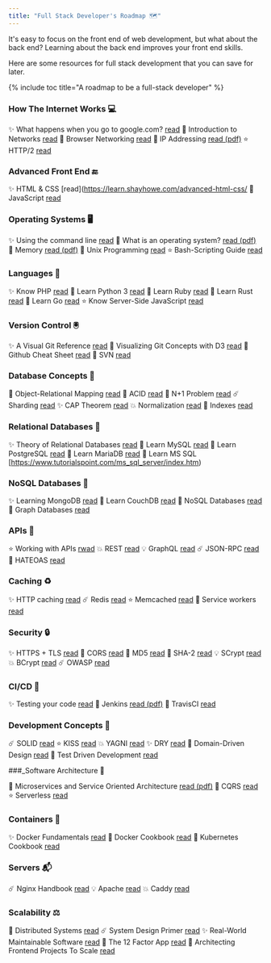 ```yaml
---
title: "Full Stack Developer's Roadmap 🗺"
---
```

It's easy to focus on the front end of web development, but what about the back end? Learning about the back end improves your front end skills.

Here are some resources for full stack development that you can save for later.

{% include toc title="A roadmap to be a full-stack developer" %}

### How The Internet Works 💻

✨ What happens when you go to google.com? [read](https://github.com/alex/what-happens-when)
🎉 Introduction to Networks [read](https://ocw.mit.edu/courses/electrical-engineering-and-computer-science/6-02-introduction-to-eecs-ii-digital-communication-systems-fall-2012/readings/)
💫 Browser Networking [read](https://hpbn.co/)
🎊 IP Addressing [read (pdf)](https://pages.di.unipi.it/ricci/501302.pdf)
⭐️ HTTP/2 [read](https://daniel.haxx.se/http2/)

### Advanced Front End 🔚

✨ HTML & CSS [read](https://learn.shayhowe.com/advanced-html-css/
💫 JavaScript [read](https://github.com/getify/You-Dont-Know-JS)

### Operating Systems 🖥

✨ Using the command line [read](https://launchschool.com/books/command_line)
🎉 What is an operating system? [read (pdf)](http://markburgess.org/os/os.pdf)
💫 Memory [read (pdf)](https://www.akkadia.org/drepper/cpumemory.pdf)
🎊 Unix Programming [read](http://catb.org/esr/writings/taoup/html/)
⭐️ Bash-Scripting Guide [read](https://tldp.org/LDP/abs/html/)

### Languages 📕

✨ Know PHP [read](https://en.wikibooks.org/wiki/PHP_Programming)
🌟 Learn Python 3 [read](https://devguide.python.org/)
🎉 Learn Ruby [read](https://www.rubyguides.com/ruby-tutorial/)
💫 Learn Rust [read](https://doc.rust-lang.org/stable/rust-by-example/)
🎊 Learn Go [read](https://gobyexample.com/)
⭐️ Know Server-Side JavaScript [read](https://github.com/maxogden/art-of-node)

### Version Control 🖲

✨ A Visual Git Reference [read](https://marklodato.github.io/visual-git-guide/index-en.html)
🎉 Visualizing Git Concepts with D3 [read](https://onlywei.github.io/explain-git-with-d3/)
💫 Github Cheat Sheet [read](https://github.com/tiimgreen/github-cheat-sheet)
🎊 SVN [read](https://dev.to/rajbdilip/quick-svn-guide-for-git-users-svn-the-git-way-26al)

### Database Concepts 📓

🌟 Object-Relational Mapping [read](https://dev.to/nielsenjared/what-is-object-relational-mapping-how-to-roll-your-own-javascript-orm-4ni3)
🎉 ACID [read](https://neo4j.com/blog/acid-vs-base-consistency-models-explained/)
💫 N+1 Problem [read](https://medium.com/@bretdoucette/n-1-queries-and-how-to-avoid-them-a12f02345be5)
☄️ Sharding [read](https://www.digitalocean.com/community/tutorials/understanding-database-sharding)
✨ CAP Theorem [read](http://www.julianbrowne.com/article/brewers-cap-theorem)
💥 Normalization [read](https://dev.to/nexttech/database-normalization-explained-5b1a)
🌟 Indexes [read](https://dev.to/helenanders26/sql-series-speed-up-your-queries-with-indexes-3c83)

### Relational Databases 📔

✨ Theory of Relational Databases [read](https://web.cecs.pdx.edu/~maier/TheoryBook/TRD.html)
🎉 Learn MySQL [read](https://www.techotopia.com/index.php/MySQL_Essentials)
💫 Learn PostgreSQL [read](https://www.syncfusion.com/ebooks/postgres)
🎊 Learn MariaDB [read](https://www.tutorialspoint.com/mariadb/index.htm)
🌟 Learn MS SQL [https://www.tutorialspoint.com/ms_sql_server/index.htm)

### NoSQL Databases 📗

✨ Learning MongoDB [read](ttps://github.com/evanlucas/learnyoumongo)
🎉 Learn CouchDB [read](http://guide.couchdb.org/editions/1/en/index.html)
💫 NoSQL Databases [read](https://github.com/evanlucas/learnyoumongo)
🎊 Graph Databases [read](https://graphdatabases.com/)

### APIs 📨

⭐️ Working with APIs [rwad](https://launchschool.com/books/working_with_apis)
💥 REST [read](https://dev.to/drminnaar/rest-api-guide-14n2)
💡 GraphQL [read](https://dev.to/leonardomso/a-beginners-guide-to-graphql-3kjj)
☄️ JSON-RPC [read](https://dev.to/radixdlt/json-rpc-vs-rest-for-distributed-platform-apis-3n0m)
🎉 HATEOAS [read](https://restcookbook.com/Basics/hateoas/)

### Caching ♻️

✨ HTTP caching [read](https://developer.mozilla.org/en-US/docs/Web/HTTP/Caching)
☄️ Redis [read](https://openmymind.net/2012/1/23/The-Little-Redis-Book/)
⭐️ Memcached [read](https://www.tutorialspoint.com/memcached/index.htm)
🚀 Service workers [read](https://dev.to/blarzhernandez/javascript-service-workers-visualized-1683)

### Security 🔒

✨ HTTPS + TLS [read](https://dev.to/ahmedatefae/web-security-knowledge-you-must-understand-it-part-i-https-tls-ssl-cors-csp-298l)
🎉 CORS [read](https://dev.to/lydiahallie/cs-visualized-cors-5b8h)
💫 MD5 [read](https://dev.to/wagslane/very-basic-intro-to-hash-functions-sha-256-md-5-etc-399j)
🎊 SHA-2 [read](https://dev.to/wagslane/how-sha-2-works-step-by-step-sha-256-11ci)
💡 SCrypt [read](https://dev.to/wagslane/very-basic-intro-to-the-scrypt-hash-7l5)
💥 BCrypt [read](https://dev.to/sylviapap/bcrypt-explained-4k5c)
☄️ OWASP [read](https://owasp.org/www-project-top-ten/)

### CI/CD 🧪

✨ Testing your code [read](https://dev.to/thejessleigh/different-types-of-testing-explained-1ljo)
🎉 Jenkins [read (pdf)](https://www.bogotobogo.com/DevOps/Jenkins/images/Intro_install/jenkins-the-definitive-guide.pdf)
💫 TravisCI [read](https://github.com/dwyl/learn-travis)

### Development Concepts 📙

☄️ SOLID [read](https://dev.to/ham8821/solid-principles-to-start-with-object-oriented-programming-1e49)
⭐️ KISS [read](https://dev.to/getd/kiss-keep-it-simple-short-my-tech-writing-principal-jjn)
💥 YAGNI [read](https://dev.to/gonedark/practicing-yagni-3n1d)
✨ DRY [read](https://dev.to/codemouse92/clean-dry-solid-spaghetti-1lgm)
🎉 Domain-Driven Design [read](http://www.infoq.com/minibooks/domain-driven-design-quickly)
🌟 Test Driven Development [read](https://github.com/grzesiek-galezowski/tdd-ebook)

###_Software Architecture 🏯

💫 Microservices and Service Oriented Architecture [read (pdf)](https://www.oreilly.com/programming/free/files/microservices-vs-service-oriented-architecture.pdf)
🎊 CQRS [read](https://msdn.microsoft.com/en-us/library/jj554200.aspx)
⭐️ Serverless [read](https://docs.microsoft.com/en-us/dotnet/standard/serverless-architecture/)

### Containers 🧊

✨ Docker Fundamentals [read](https://dev.to/skaytech/docker-fundamentals-2ibi)
🎉 Docker Cookbook [read](https://www.packtpub.com/free-ebooks/docker-cookbook-second-edition)
💫 Kubernetes Cookbook [read](https://www.packtpub.com/free-ebooks/kubernetes-cookbook-second-edition)

### Servers 📬

☄️ Nginx Handbook [read](https://github.com/trimstray/nginx-admins-handbook)
💡 Apache [read](https://httpd.apache.org/)
💥 Caddy [read](https://caddyserver.com/)

### Scalability ⚖️

💫 Distributed Systems [read](http://book.mixu.net/distsys/single-page.html)
☄️ System Design Primer [read](https://github.com/donnemartin/system-design-primer)
✨ Real-World Maintainable Software [read](https://www.oreilly.com/content/real-world-maintainable-software/)
🎉 The 12 Factor App [read](https://12factor.net/)
🌟 Architecting Frontend Projects To Scale [read](https://dev.to/mmcshinsky/why-frontend-architecture-matters-1ldj)

